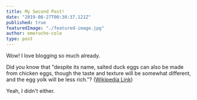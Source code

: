 ```yaml
---
title: My Second Post!
date: "2019-08-27T00:30:37.121Z"
published: true
featuredImage: "./featured-image.jpg"
author: emeruche-cole
type: post
---
```


Wow! I love blogging so much already.

Did you know that "despite its name, salted duck eggs can also be made from
chicken eggs, though the taste and texture will be somewhat different, and the
egg yolk will be less rich."?
([Wikipedia Link](http://en.wikipedia.org/wiki/Salted_duck_egg))

Yeah, I didn't either.
